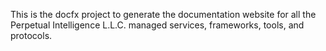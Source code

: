 This is the docfx project to generate the documentation website for all the Perpetual Intelligence L.L.C. managed services, frameworks, tools, and protocols. 

